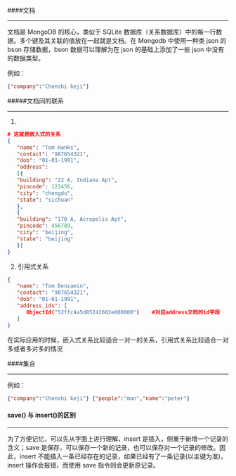 ####文档
***
文档是 MongoDB 的核心，类似于 SQLite 数据库（关系数据库）中的每一行数据。多个键及其关联的值放在一起就是文档。在 Mongodb 中使用一种类 json 的 bson 存储数据，bson 数据可以理解为在 json 的基础上添加了一些 json 中没有的数据类型。

例如：

```json
{"company":"Chenshi keji"}
```

#####文档间的联系
***
1.

```json
# 这就是嵌入式的关系
{
   "name": "Tom Hanks",
   "contact": "987654321",
   "dob": "01-01-1991",
   "address":
   [{
   "building": "22 A, Indiana Apt",
   "pincode": 123456,
   "city": "chengdu",
   "state": "sichuan"
   },
   {
   "building": "170 A, Acropolis Apt",
   "pincode": 456789,
   "city": "beijing",
   "state": "beijing"
   }]
}
```

2. 引用式关系

```json
{
   "name": "Tom Benzamin",
   "contact": "987654321",
   "dob": "01-01-1991",
   "address_ids": [
      ObjectId("52ffc4a5d85242602e000000")    #对应address文档的id字段
   ]
}
```
在实际应用的时候，嵌入式关系比较适合一对一的关系，引用式关系比较适合一对多或者多对多的情况

####集合
***
例如：
```json
{"company":"Chenshi keji"} {"people":"man","name":"peter"}
```

#### save() 与 insert()的区别
***
为了方便记忆，可以先从字面上进行理解，insert 是插入，侧重于新增一个记录的含义；save 是保存，可以保存一个新的记录，也可以保存对一个记录的修改。因此，insert 不能插入一条已经存在的记录，如果已经有了一条记录(以主键为准)，insert 操作会报错，而使用 save 指令则会更新原记录。
